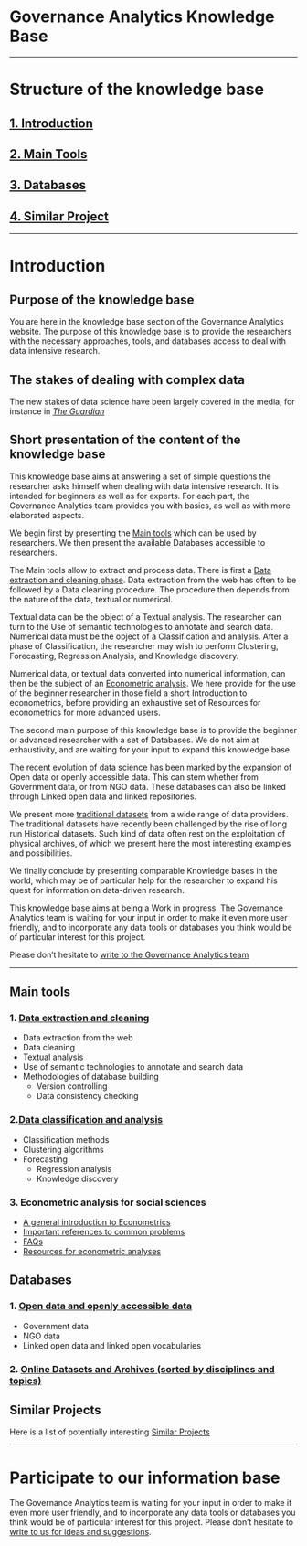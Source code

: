 # Governance Analytics Knowledge Base

************************************************

# Structure of the knowledge base
## [1. Introduction](#Introduction)

## [2. Main Tools](#Maintools)

## [3. Databases](#Databases)

## [4. Similar Project](#Similar-Projects)

*******************************************************************

# <a name="Introduction"></a>Introduction

## Purpose of the knowledge base

You are here in the knowledge base section of the Governance Analytics website. The purpose of this knowledge base is to provide the researchers with the necessary approaches, tools, and databases access to deal with data intensive research.

## The stakes of dealing with complex data

The new stakes of data science have been largely covered in the media, for instance in [*The Guardian*](https://t.co/redirect?url=https%3A%2F%2Ft.co%2FyaFLyVMNiw%3Fcn%3DZmF2b3JpdGU%253D&t=1&cn=ZmF2b3JpdGU%3D&sig=00bd3675233992697b18416eb086e4a289175c34&iid=e9ab64b5e67a4772bdd1af48c187e523&uid=341919589&nid=5+262) 

## Short presentation of the content of the knowledge base

This knowledge base aims at answering a set of simple questions the researcher asks himself when dealing with data intensive research. It is intended for beginners as well as for experts. For each part, the Governance Analytics team provides you with basics, as well as with more elaborated aspects. 

We begin first by presenting the [Main tools](#Maintools) which can be used by researchers. We then present the available Databases accessible to researchers. 

The Main tools allow to extract and process data. There is first a [Data extraction and cleaning phase](#first). Data extraction from the web has often to be followed by a Data cleaning procedure. The procedure then depends from the nature of the data, textual or numerical. 

Textual data can be the object of a Textual analysis. The researcher can turn to the Use of semantic technologies to annotate and search data. Numerical data must be the object of a Classification and analysis. After a phase of Classification, the researcher may wish to perform Clustering, Forecasting, Regression Analysis, and Knowledge discovery.

Numerical data, or textual data converted into numerical information, can then be the subject of an [Econometric analysis](#third). We here provide for the use of the beginner researcher in those field a short Introduction to econometrics, before providing an exhaustive set of Resources for econometrics for more advanced users.

The second main purpose of this knowledge base is to provide the beginner or advanced researcher with a set of Databases. We do not aim at exhaustivity, and are waiting for your input to expand this knowledge base.

The recent evolution of data science has been marked by the expansion of Open data or openly accessible data. This can stem whether from Government data, or from NGO data. These databases can also be linked through Linked open data and linked repositories.

We present more [traditional datasets](#Databases) from a wide range of data providers. The traditional datasets have recently been challenged by the rise of long run Historical datasets. Such kind of data often rest on the exploitation of physical archives, of which we present here the most interesting examples and possibilities.

We finally conclude by presenting comparable Knowledge bases in the world, which may be of particular help for the researcher to expand his quest for information on data-driven research.

This knowledge base aims at being a Work in progress. The Governance Analytics team is waiting for your input in order to make it even more user friendly, and to incorporate any data tools or databases you think would be of particular interest for this project.

Please don’t hesitate to [write to the Governance Analytics team](mailto:contact@governanceanalytics.org)


************************************************************************

##  <a name="Maintools"></a>Main tools 
    
### <a name="first"> 1. [Data extraction and cleaning](DataExtractionCleaning.md)</a> 
 * Data extraction from the web
 * Data cleaning
 * Textual analysis
 * Use of semantic technologies to annotate and search data
 * Methodologies of database building
    * Version controlling
    * Data consistency checking

### <a name="second"> 2.[Data classification and analysis](dataclasssificationanalysis.md)  </a> 
* Classification methods
* Clustering algorithms
* Forecasting
    * Regression analysis
    * Knowledge discovery
    
### <a name="third"> 3. Econometric analysis for social sciences</a>
* [A general introduction to Econometrics](introeconometrics.md)
* [Important references to common problems](importantreferences.md)
* [FAQs](faqeconometrics.md)
* [Resources for econometric analyses](resourceseconometrics.md)


##  <a name="Databases"></a>Databases 


### 1. [Open data and openly accessible data](OpenDataOpenAccessData.md)
* Government data
* NGO data
* Linked open data and linked open vocabularies 

### 2. [Online Datasets and Archives (sorted by disciplines and topics) ](Databases.md)


## <a name="Similar-Projects"> </a>Similar Projects 

Here is a list of potentially interesting [Similar Projects](SimilarInitiatives.md)  



**************************************************************************************

# Participate to our information base

The Governance Analytics team is waiting for your input in order to make it even more user friendly, and to incorporate any data tools or databases you think would be of particular interest for this project. Please don’t hesitate to [write to us for ideas and suggestions](mailto:contact@governanceanalytics.org).